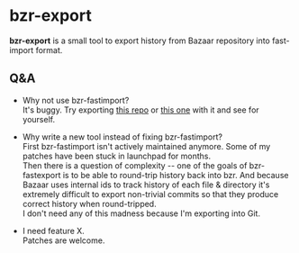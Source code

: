bzr-export
==========

**bzr-export** is a small tool to export history from Bazaar repository into fast-import format.

Q&A
---
* Why not use bzr-fastimport?  
  It's buggy. Try exporting [this repo](https://code.launchpad.net/~a-s-usov/+junk/badCommit1) or
  [this one](https://code.launchpad.net/~a-s-usov/+junk/badCommit2) with it and see for yourself.

* Why write a new tool instead of fixing bzr-fastimport?  
  First bzr-fastimport isn't actively maintained anymore. Some of my patches have been stuck 
  in launchpad for months.  
  Then there is a question of complexity -- one of the goals of bzr-fastexport is to be able to round-trip 
  history back into bzr. And because Bazaar uses internal ids to track history of each file & directory it's
  extremely difficult to export non-trivial commits so that they produce correct history when round-tripped.  
  I don't need any of this madness because I'm exporting into Git.

* I need feature X.  
  Patches are welcome.
